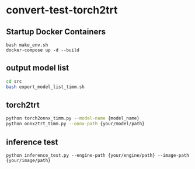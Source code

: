 # convert-test-torch2trt


## Startup Docker Containers
```
bash make_env.sh
docker-compose up -d --build 
```

## output model list 
```bash
cd src
bash export_model_list_timm.sh
```

## torch2trt
```bash
python torch2onnx_timm.py --model-name {model_name}
python onnx2trt_timm.py --onnx-path {your/model/path}
```

## inference test
```
python inference_test.py --engine-path {your/engine/path} --image-path {your/image/path}
```
